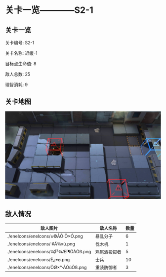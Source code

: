 # 关卡一览————S2-1


## 关卡一览

关卡编号: S2-1

关卡名称: 迟缓-1

目标点生命值: 8

敌人总数: 25

理智消耗: 9


## 关卡地图
![S2-1](./oprMap/S2-1.png)

## 敌人情况

| 敌人图片 | 敌人名称 | 数量  |
|---------|-----|-----|
| ./eneIcons/eneIcons/±©ÂÒ·Ö×Ó.png| 暴乱分子  |   6  |
| ./eneIcons/eneIcons/·¥Ä¾»ú.png| 伐木机  |   1  |
| ./eneIcons/eneIcons/¼¦Î²¾ÆÍ¶ÖÀÕß.png| 鸡尾酒投掷者  |   5  |
| ./eneIcons/eneIcons/Ê¿±ø.png| 士兵  |   10  |
| ./eneIcons/eneIcons/ÖØ×°·ÀÓùÕß.png| 重装防御者  |   3  |
